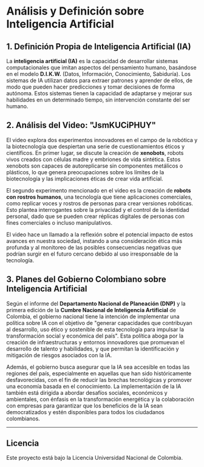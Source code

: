 # Análisis y Definición sobre Inteligencia Artificial

## 1. **Definición Propia de Inteligencia Artificial (IA)**

La **inteligencia artificial (IA)** es la capacidad de desarrollar sistemas computacionales que imitan aspectos del pensamiento humano, basándose en el modelo **D.I.K.W.** (Datos, Información, Conocimiento, Sabiduría). Los sistemas de IA utilizan datos para extraer patrones y aprender de ellos, de modo que pueden hacer predicciones y tomar decisiones de forma autónoma. Estos sistemas tienen la capacidad de adaptarse y mejorar sus habilidades en un determinado tiempo, sin intervención constante del ser humano.

## 2. **Análisis del Video: "JsmKUCiPHUY"**

El video explora dos experimentos innovadores en el campo de la robótica y la biotecnología que despiertan una serie de cuestionamientos éticos y científicos. En primer lugar, se discute la creación de **xenobots**, robots vivos creados con células madre y embriones de vida sintética. Estos xenobots son capaces de autoreplicarse sin componentes metálicos o plásticos, lo que genera preocupaciones sobre los límites de la biotecnología y las implicaciones éticas de crear vida artificial.

El segundo experimento mencionado en el video es la creación de **robots con rostros humanos**, una tecnología que tiene aplicaciones comerciales, como replicar voces y rostros de personas para crear versiones robóticas. Esto plantea interrogantes sobre la privacidad y el control de la identidad personal, dado que se pueden crear réplicas digitales de personas con fines comerciales o incluso manipulativos.

El video hace un llamado a la reflexión sobre el potencial impacto de estos avances en nuestra sociedad, instando a una consideración ética más profunda y al monitoreo de las posibles consecuencias negativas que podrían surgir en el futuro cercano debido al uso irresponsable de la tecnología.

## 3. **Planes del Gobierno Colombiano sobre Inteligencia Artificial**

Según el informe del **Departamento Nacional de Planeación (DNP)** y la primera edición de la **Cumbre Nacional de Inteligencia Artificial** de Colombia, el gobierno nacional tiene la intención de implementar una política sobre IA con el objetivo de "generar capacidades que contribuyan al desarrollo, uso ético y sostenible de esta tecnología para impulsar la transformación social y económica del país". Esta política aboga por la creación de infraestructuras y entornos innovadores que promuevan el desarrollo de talento y habilidades, y que permitan la identificación y mitigación de riesgos asociados con la IA.

Además, el gobierno busca asegurar que la IA sea accesible en todas las regiones del país, especialmente en aquellas que han sido históricamente desfavorecidas, con el fin de reducir las brechas tecnológicas y promover una economía basada en el conocimiento. La implementación de la IA también está dirigida a abordar desafíos sociales, económicos y ambientales, con énfasis en la transformación energética y la colaboración con empresas para garantizar que los beneficios de la IA sean democratizados y estén disponibles para todos los ciudadanos colombianos.

---

## **Licencia**

Este proyecto está bajo la Licencia Universidad Nacional de Colombia.
